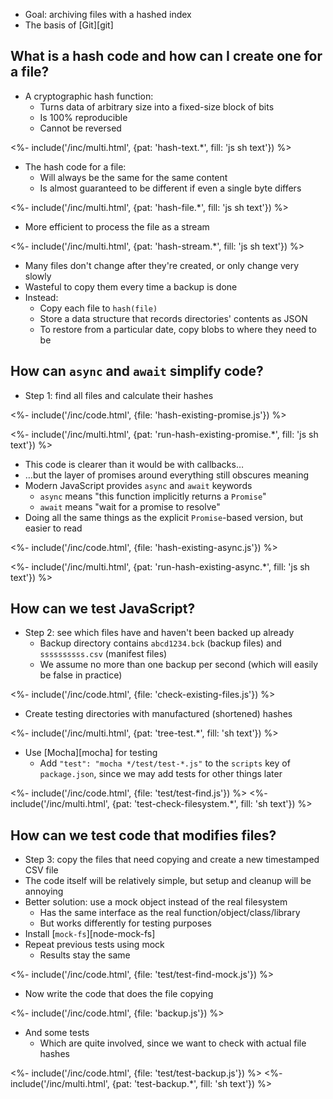 ---
---

-   Goal: archiving files with a hashed index
-   The basis of [Git][git]

## What is a hash code and how can I create one for a file?

-   A <g key="cryptographic_hash_function">cryptographic hash function</g>:
    -   Turns data of arbitrary size into a fixed-size block of bits
    -   Is 100% reproducible
    -   Cannot be reversed

<%- include('/inc/multi.html', {pat: 'hash-text.*', fill: 'js sh text'}) %>

-   The hash code for a file:
    -   Will always be the same for the same content
    -   Is almost guaranteed to be different if even a single byte differs

<%- include('/inc/multi.html', {pat: 'hash-file.*', fill: 'js sh text'}) %>

-   More efficient to process the file as a <g key="stream">stream</g>

<%- include('/inc/multi.html', {pat: 'hash-stream.*', fill: 'js sh text'}) %>

-   Many files don't change after they're created, or only change very slowly
-   Wasteful to copy them every time a backup is done
-   Instead:
    -   Copy each file to `hash(file)`
    -   Store a data structure that records directories' contents as JSON
    -   To restore from a particular date, copy <g key="blob">blobs</g> to where they need to be

## How can `async` and `await` simplify code?

-   Step 1: find all files and calculate their hashes

<%- include('/inc/code.html', {file: 'hash-existing-promise.js'}) %>

<%- include('/inc/multi.html', {pat: 'run-hash-existing-promise.*', fill: 'js sh text'}) %>

-   This code is clearer than it would be with callbacks…
-   …but the layer of promises around everything still obscures meaning
-   Modern JavaScript provides `async` and `await` keywords
    -   `async` means "this function implicitly returns a `Promise`"
    -   `await` means "wait for a promise to resolve"
-   Doing all the same things as the explicit `Promise`-based version, but easier to read

<%- include('/inc/code.html', {file: 'hash-existing-async.js'}) %>

<%- include('/inc/multi.html', {pat: 'run-hash-existing-async.*', fill: 'js sh text'}) %>

## How can we test JavaScript?

-   Step 2: see which files have and haven't been backed up already
    -   Backup directory contains `abcd1234.bck` (backup files) and `ssssssssss.csv` (manifest files)
    -   We assume no more than one backup per second (which will easily be false in practice)

<%- include('/inc/code.html', {file: 'check-existing-files.js'}) %>

-   Create testing directories with manufactured (shortened) hashes

<%- include('/inc/multi.html', {pat: 'tree-test.*', fill: 'sh text'}) %>

-   Use [Mocha][mocha] for testing
    -   Add `"test": "mocha */test/test-*.js"` to the `scripts` key of `package.json`,
        since we may add tests for other things later

<%- include('/inc/code.html', {file: 'test/test-find.js'}) %>
<%- include('/inc/multi.html', {pat: 'test-check-filesystem.*', fill: 'sh text'}) %>

## How can we test code that modifies files?

-   Step 3: copy the files that need copying and create a new timestamped CSV file
-   The code itself will be relatively simple, but setup and cleanup will be annoying
-   Better solution: use a <g key="mock_object">mock object</g> instead of the real filesystem
    -   Has the same interface as the real function/object/class/library
    -   But works differently for testing purposes
-   Install [`mock-fs`][node-mock-fs]
-   Repeat previous tests using mock
    -   Results stay the same

<%- include('/inc/code.html', {file: 'test/test-find-mock.js'}) %>

-   Now write the code that does the file copying

<%- include('/inc/code.html', {file: 'backup.js'}) %>

-   And some tests
    -   Which are quite involved, since we want to check with actual file hashes

<%- include('/inc/code.html', {file: 'test/test-backup.js'}) %>
<%- include('/inc/multi.html', {pat: 'test-backup.*', fill: 'sh text'}) %>

